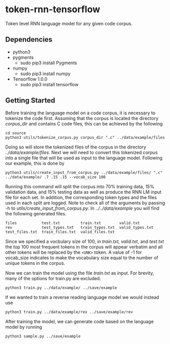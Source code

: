 # token-rnn-tensorflow
Token level RNN language model for any given code corpus.

## Dependencies

* python3
* pygments
  * sudo pip3 install Pygments
* numpy
  * sudo pip3 install numpy
* Tensorflow 1.0.0
  * sudo pip3 install tensorflow

## Getting Started

Before training the language model on a code corpus, it is necessary to tokenize the code first. Assuming that the corpus is located the directory *corpus_dir* and contains C code files, this can be achieved by the following

```
cd source
python3 utils/tokenize_corpus.py corpus_dir ".c" ../data/example/files
```

Doing so will store the tokenized files of the corpus in the directory *../data/example/files*. Next we will need to convert this tokenized corpus into a single file that will be used as input to the language model. Following our example, this is done by

```
python3 utils/create_input_from_corpus.py ../data/example/files/ ".c" ../data/example/ .7 .15 .15 --vocab_size 100
```

Running this command will split the corpus into 70% training data, 15% validation data, and 15% testing data as well as produce the RNN LM input file for each set. In addition, the corresponding token types and the files used in each split are logged. Note to check all of the arguments by passing -h to *utils/create_input_from_corpus.py*. In *../../data/example* you will find the following generated files.

````
files           test.txt         train.txt        valid.txt
rev             test_types.txt   train_types.txt  valid_types.txt
test_files.txt  train_files.txt  valid_files.txt
````

Since we specified a vocbulary size of 100, in *train.txt*, *valid.txt*, and *test.txt* the top 100 most frequent tokens in the corpus will appear verbatim and all other tokens will be replaced by the `<UNK>` token. A value of -1 for vocab_size indicates to make the vocabulary size equal to the number of unique tokens in the corpus.

Now we can train the model using the file *train.txt* as input. For brevity, many of the options for train.py are excluded. 

```
python3 train.py ../data/example/ ../save/example
```

If we wanted to train a reverse reading language model we would instead use

```
python3 train.py ../data/example/rev ../save/example/rev
```

After training the model, we can generate code based on the language model by running

```
python3 sample.py ../save/example
```
